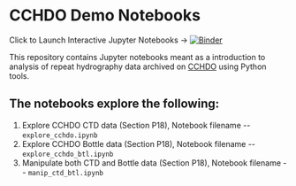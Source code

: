 # CCHDO Demo Notebooks  
Click to Launch Interactive Jupyter Notebooks -> [![Binder](https://mybinder.org/badge_logo.svg)](https://mybinder.org/v2/gh/cchdo/demo_notebooks/master)

This repository contains Jupyter notebooks meant as a introduction to analysis of repeat hydrography data archived on [CCHDO](https://cchdo.ucsd.edu) using Python tools.
## The notebooks explore the following:
1. Explore CCHDO CTD data (Section P18),      Notebook filename -- `explore_cchdo.ipynb`
2. Explore CCHDO Bottle data (Section P18),   Notebook filename -- `explore_cchdo_btl.ipynb`
3. Manipulate both CTD and Bottle data (Section P18),       Notebook filename -- `manip_ctd_btl.ipynb`
